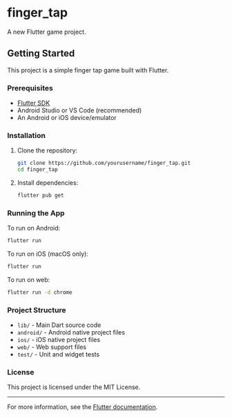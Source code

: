 # finger_tap

A new Flutter game project.

## Getting Started

This project is a simple finger tap game built with Flutter.

### Prerequisites

- [Flutter SDK](https://flutter.dev/docs/get-started/install)
- Android Studio or VS Code (recommended)
- An Android or iOS device/emulator

### Installation

1. Clone the repository:
    ```sh
    git clone https://github.com/yourusername/finger_tap.git
    cd finger_tap
    ```

2. Install dependencies:
    ```sh
    flutter pub get
    ```

### Running the App

To run on Android:
```sh
flutter run
```

To run on iOS (macOS only):
```sh
flutter run
```

To run on web:
```sh
flutter run -d chrome
```

### Project Structure

- `lib/` - Main Dart source code
- `android/` - Android native project files
- `ios/` - iOS native project files
- `web/` - Web support files
- `test/` - Unit and widget tests

### License

This project is licensed under the MIT License.

---

For more information, see the [Flutter documentation](https://flutter.dev/docs).
